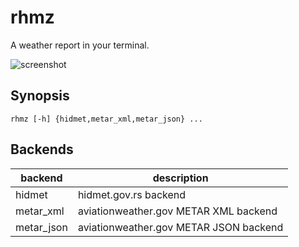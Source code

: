 # rhmz

A weather report in your terminal.

![screenshot](https://raw.githubusercontent.com/vrza/rhmz/master/screenshot.png)

## Synopsis

    rhmz [-h] {hidmet,metar_xml,metar_json} ...

## Backends

backend | description
---- | ----
hidmet | hidmet.gov.rs backend
metar_xml | aviationweather.gov METAR XML backend
metar_json | aviationweather.gov METAR JSON backend
